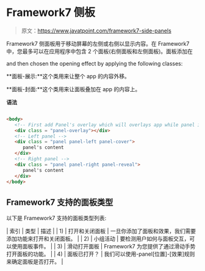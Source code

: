 # Framework7 侧板

> 原文：<https://www.javatpoint.com/framework7-side-panels>

Framework7 侧面板用于移动屏幕的左侧或右侧以显示内容。在 Framework7 中，您最多可以在应用程序中包含 2 个面板(右侧面板和左侧面板)。面板添加在

and then chosen the opening effect by applying the following classes:

**面板-展示:**这个类用来让整个 app 的内容外移。

**面板-封面:**这个类用来让面板叠加在 app 的内容上。

**语法**

```html

<body>
   <!-- First add Panel's overlay which will overlays app while panel is opened -->
   <div class = "panel-overlay"></div>
   <!-- Left panel -->
   <div class = "panel panel-left panel-cover">
      panel's content
   </div>
   <!-- Right panel -->
   <div class = "panel panel-right panel-reveal">
      panel's content
   </div> 
</body>  

```

## Framework7 支持的面板类型

以下是 Framework7 支持的面板类型列表:

| 索引 | 类型 | 描述 |
| 1) | 打开和关闭面板 | 一旦你添加了面板和效果，我们需要添加功能来打开和关闭面板。 |
| 2) | 小组活动 | 要检测用户如何与面板交互，可以使用面板事件。 |
| 3) | 滑动打开面板 | Framework7 为您提供了通过滑动手势打开面板的功能。 |
| 4) | 面板已打开？ | 我们可以使用-panel[位置]-[效果]规则来确定面板是否打开。 |